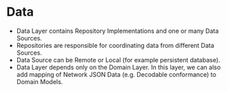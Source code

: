 # Data

- Data Layer contains Repository Implementations and one or many Data Sources. 
- Repositories are responsible for coordinating data from different Data Sources. 
- Data Source can be Remote or Local (for example persistent database). 
- Data Layer depends only on the Domain Layer. In this layer, we can also add mapping of Network JSON Data (e.g. Decodable conformance) to Domain Models.

